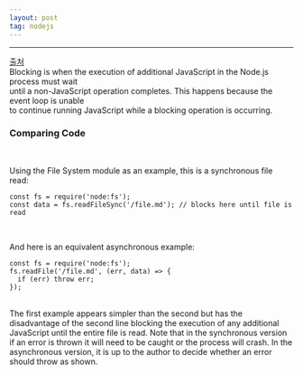 ```yaml
---
layout: post
tag: nodejs
---
```

***

[출처](https://nodejs.org/en/learn/asynchronous-work/overview-of-blocking-vs-non-blocking)
<br>
Blocking is when the execution of additional JavaScript in the Node.js process must wait  
until a non-JavaScript operation completes. This happens because the event loop is unable  
to continue running JavaScript while a blocking operation is occurring.



### Comparing Code
<br>

Using the File System module as an example, this is a synchronous file read:
```
const fs = require('node:fs');
const data = fs.readFileSync('/file.md'); // blocks here until file is read
```
<br>

And here is an equivalent asynchronous example:
```
const fs = require('node:fs');
fs.readFile('/file.md', (err, data) => {
  if (err) throw err;
});
```
<br>
The first example appears simpler than the second but has the disadvantage of   
the second line blocking the execution of any additional JavaScript until the  
entire file is read.
Note that in the synchronous version if an error is thrown it will need to be caught   
or the process will crash. In the asynchronous version, it is up to the author to  
decide whether an error should throw as shown.
